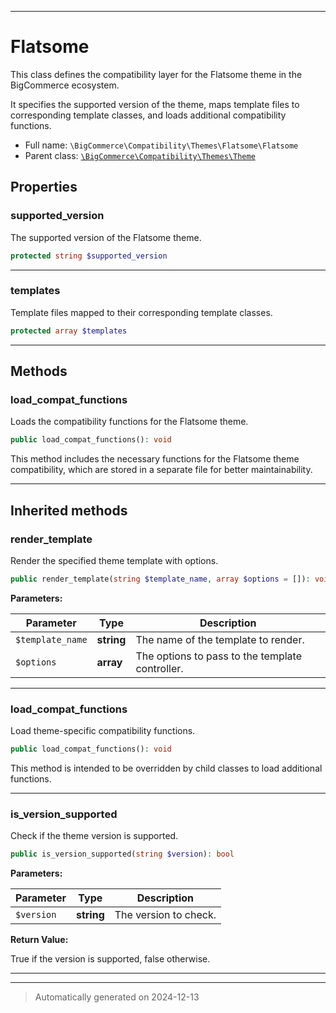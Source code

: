 ***

# Flatsome

This class defines the compatibility layer for the Flatsome theme in the BigCommerce ecosystem.

It specifies the supported version of the theme, maps template files to corresponding template classes,
and loads additional compatibility functions.

* Full name: `\BigCommerce\Compatibility\Themes\Flatsome\Flatsome`
* Parent class: [`\BigCommerce\Compatibility\Themes\Theme`](./classes/BigCommerce/Compatibility/Themes/Theme.md)



## Properties


### supported_version

The supported version of the Flatsome theme.

```php
protected string $supported_version
```







***

### templates

Template files mapped to their corresponding template classes.

```php
protected array $templates
```







***

## Methods


### load_compat_functions

Loads the compatibility functions for the Flatsome theme.

```php
public load_compat_functions(): void
```

This method includes the necessary functions for the Flatsome theme compatibility,
which are stored in a separate file for better maintainability.










***


## Inherited methods


### render_template

Render the specified theme template with options.

```php
public render_template(string $template_name, array $options = []): void
```








**Parameters:**

| Parameter | Type | Description |
|-----------|------|-------------|
| `$template_name` | **string** | The name of the template to render. |
| `$options` | **array** | The options to pass to the template controller. |





***

### load_compat_functions

Load theme-specific compatibility functions.

```php
public load_compat_functions(): void
```

This method is intended to be overridden by child classes to load additional functions.










***

### is_version_supported

Check if the theme version is supported.

```php
public is_version_supported(string $version): bool
```








**Parameters:**

| Parameter | Type | Description |
|-----------|------|-------------|
| `$version` | **string** | The version to check. |


**Return Value:**

True if the version is supported, false otherwise.




***


***
> Automatically generated on 2024-12-13
